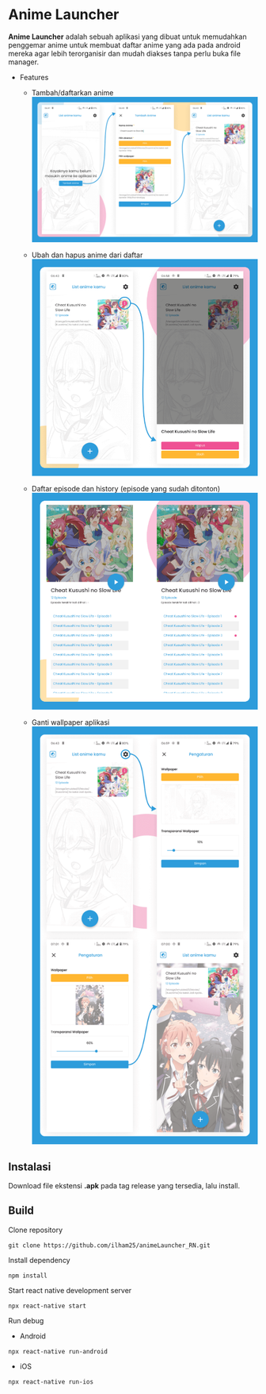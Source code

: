 # Anime Launcher

**Anime Launcher** adalah sebuah aplikasi yang dibuat untuk memudahkan penggemar anime untuk membuat daftar anime yang ada pada android mereka agar lebih terorganisir dan mudah diakses tanpa perlu buka file manager.

- Features

  - Tambah/daftarkan anime
    ![CREATE](/Other/create.png)

  - Ubah dan hapus anime dari daftar
    ![DELEDIT](/Other/del-edit.png)

  - Daftar episode dan history (episode yang sudah ditonton)
    ![EPSHISTORY](/Other/eps-history.png)

  - Ganti wallpaper aplikasi
    ![SETWALLPAPER](/Other/set-wp.png)

## Instalasi

Download file ekstensi **.apk** pada tag release yang tersedia, lalu install.

## Build

Clone repository

```shell
git clone https://github.com/ilham25/animeLauncher_RN.git
```

Install dependency

```shell
npm install
```

Start react native development server

```shell
npx react-native start
```

Run debug

- Android

```shell
npx react-native run-android
```

- iOS

```shell
npx react-native run-ios
```
